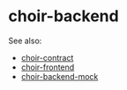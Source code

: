# choir-backend

See also:
* [choir-contract](../../../choir-contract)
* [choir-frontend](../../../choir-frontend)
* [choir-backend-mock](../../../choir-backend-mock)

